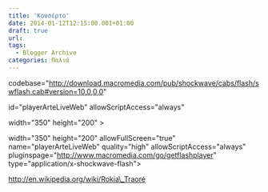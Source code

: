 ```yaml
---
title: 'Κονσέρτο'
date: 2014-01-12T12:15:00.001+01:00
draft: true
url: 
tags:
  - Blogger Archive
categories: Παλιά
---
```


  
  

codebase="http://download.macromedia.com/pub/shockwave/cabs/flash/swflash.cab#version=10,0,0,0"

id="playerArteLiveWeb" allowScriptAccess="always" 

width="350" height="200" >

width="350" height="200" allowFullScreen="true" name="playerArteLiveWeb" quality="high" allowScriptAccess="always" pluginspage="http://www.macromedia.com/go/getflashplayer" type="application/x-shockwave-flash">

  
  
http://en.wikipedia.org/wiki/Rokia\_Traoré
